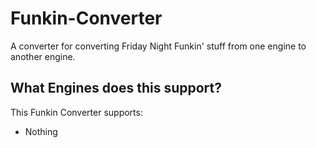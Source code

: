 # Funkin-Converter
A converter for converting Friday Night Funkin' stuff from one engine to another engine.


## What Engines does this support?
This Funkin Converter supports:
- Nothing